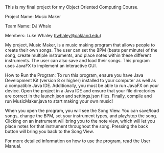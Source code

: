 This is my final project for my Object Oriented Computing Course. 


Project Name: Music Maker

Team Name: DJ Whale

Members: Luke Whaley (lwhaley@oakland.edu)


My project, Music Maker, is a music making program that allows people to create their own songs. The user can set the BPM (beats per minute) of the song, create multiple instruments, and place notes within these different instruments. The user can also save and load their songs.
This program uses JavaFX to implement an interactive GUI.


How to Run the Program:
To run this program, ensure you have Java Development Kit (version 8 or higher) installed to your computer as well as a compatible Java IDE. Additionally, you must be able to run JavaFX on your device.
Open the project in a Java IDE and ensure that your file directories are correct in the launch.json and settings.json files.
Finally, compile and run MusicMaker.java to start making your own music!


When you open the program, you will see the Song View. You can save/load songs, change the BPM, set your instrument types, and play/stop the song. Clicking on an instrument will bring you to the note view, which will let you place notes for that instrument throughout the song. Pressing the back button will bring you back to the Song View.


For more detailed information on how to use the program, read the User Manual.
